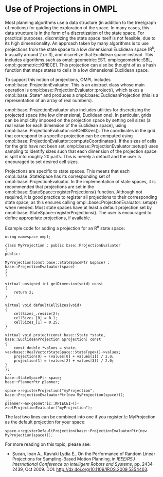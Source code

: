 # Use of Projections in OMPL

Most planning algorithms use a data structure (in addition to the tree/graph of motions) for guiding the exploration of the space. In many cases, this data structure is in the form of a discretization of the state space. For practical purposes, discretizing the state space itself is not feasible, due to its high dimensionality. An approach taken by many algorithms is to use projections from the state space to a low dimensional Euclidean space (R<sup>k</sup>, k usually around 2 or 3), and discretize that Euclidean space instead. This includes algorithms such as ompl::geometric::EST, ompl::geometric::SBL, ompl::geometric::KPIECE1. This projection can also be thought of as a hash function that maps states to cells in a low dimensional Euclidean space.

To support this notion of projections, OMPL includes ompl::base::ProjectionEvaluator. This is an abstract class whose main operation is ompl::base::ProjectionEvaluator::project(), which takes a ompl::base::State* and produces a ompl::base::EuclideanProjection (this is a representation of an array of real numbers).

ompl::base::ProjectionEvaluator also includes utilities for discretizing the projected space (the low dimensional, Euclidean one). In particular, grids can be implicitly imposed on the projection space by setting cell sizes (a real value for each dimension of the Euclidean space), using ompl::base::ProjectionEvaluator::setCellSizes(). The coordinates in the grid that correspond to a specific projection can be computed using ompl::base::ProjectionEvaluator::computeCoordinates(). If the sizes of cells for the grid have not been set, ompl::base::ProjectionEvaluator::setup() uses sampling to identify sizes such that each dimension of the projection space is split into roughly 20 parts. This is merely a default and the user is encouraged to set desired cell sizes.

Projections are specific to state spaces. This means that each ompl::base::StateSpace has its corresponding set of ompl::base::ProjectionEvaluator. In the implementation of state spaces, it is recommended that projections are set in the ompl::base::StateSpace::registerProjections() function. Although not required, it is good practice to register all projections to their corresponding state space, as this ensures calling ompl::base::ProjectionEvaluator::setup() when needed. Most state spaces have at least a default projection set by ompl::base::StateSpace::registerProjections(). The user is encouraged to define appropriate projections, if available.

Example code for adding a projection for an R<sup>n</sup> state space:

~~~{.cpp}
using namespace ompl;

class MyProjection : public base::ProjectionEvaluator
{
public:

MyProjection(const base::StateSpacePtr &space) : base::ProjectionEvaluator(space)
{
}

virtual unsigned int getDimension(void) const
{
    return 2;
}

virtual void defaultCellSizes(void)
{
    cellSizes_.resize(2);
    cellSizes_[0] = 0.1;
    cellSizes_[1] = 0.25;
}

virtual void project(const base::State *state, base::EuclideanProjection &projection) const
{
    const double *values = state->as<base::RealVectorStateSpace::StateType>()->values;
    projection(0) = (values[0] + values[1]) / 2.0;
    projection(1) = (values[2] + values[3]) / 2.0;
}
};
...
base::StateSpacePtr space;
base::PlannerPtr planner;

space->registerProjection("myProjection", base::ProjectionEvaluatorPtr(new MyProjection(space)));
...
planner->as<geometric::KPIECE1>()->setProjectionEvaluator("myProjection");
~~~

The last two lines can be combined into one if you register \c MyProjection as the default projection for your space:

~~~{.cpp}
space->registerDefaultProjection(base::ProjectionEvaluatorPtr(new MyProjection(space)));
~~~

For more reading on this topic, please see:

 - Șucan, Ioan A., Kavraki Lydia E., On the Performance of Random Linear Projections for Sampling-Based Motion Planning, in _IEEE/RSJ International Conference on Intelligent Robots and Systems_, pp. 2434-2439, Oct 2009. DOI: http://dx.doi.org/10.1109/IROS.2009.5354403.
